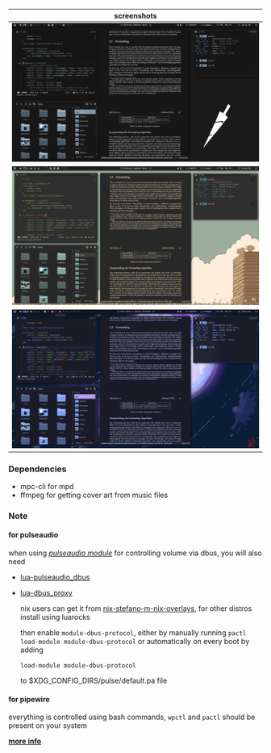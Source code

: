 | screenshots         |
| ------------------- |
| ![](./assets/1.png) |
| ![](./assets/2.png) |
| ![](./assets/3.png) |

### **Dependencies**

- mpc-cli for mpd
- ffmpeg for getting cover art from music files

### **Note**

#### for pulseaudio

when using _[pulseaudio module](./bar/modules/pulseaudio)_ for controlling volume via dbus, you will also need

- [lua-pulseaudio_dbus](https://github.com/stefano-m/lua-pulseaudio_dbus)
- [lua-dbus_proxy](https://github.com/stefano-m/lua-dbus_proxy)

  nix users can get it from [nix-stefano-m-nix-overlays](https://github.com/stefano-m/nix-stefano-m-nix-overlays), for other distros install using luarocks

  then enable `module-dbus-protocol`,
  either by manually running `pactl load-module module-dbus-protocol` or automatically on every boot by adding

  ```
  load-module module-dbus-protocol
  ```

  to $XDG_CONFIG_DIRS/pulse/default.pa file

#### for pipewire

everything is controlled using bash commands, `wpctl` and `pactl` should be present on your system

**[more info](./assets/readme.md)**
